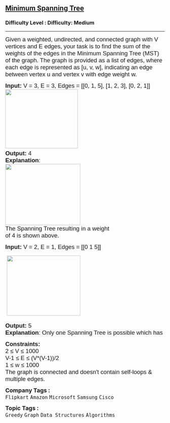 <h2><a href="https://www.geeksforgeeks.org/problems/minimum-spanning-tree/1?page=1&category=Graph&sortBy=submissions">Minimum Spanning Tree</a></h2><h3>Difficulty Level : Difficulty: Medium</h3><hr><div class="problems_problem_content__Xm_eO"><p><span style="font-family: arial, helvetica, sans-serif;"><span style="font-size: 18.6667px;">Given a weighted, undirected, and connected graph with V vertices and E edges, your task is to find the sum of the weights of the edges in the Minimum Spanning Tree (MST) of the graph. The graph is provided as a list of edges, where each edge is represented as [u, v, w], indicating an edge between vertex u and vertex v with edge weight w.</span></span></p>
<pre><span style="font-size: 14pt; font-family: arial, helvetica, sans-serif;"><strong>Input: </strong>V = 3, E = 3, Edges = [[0, 1, 5], [1, 2, 3], [0, 2, 1]]
<img src="https://media.geeksforgeeks.org/img-practice/prod/addEditProblem/700343/Web/Other/blobid1_1744376821.jpg" width="229" height="186"> <br><strong>Output: </strong>4
<strong>Explanation</strong>:
<img src="https://media.geeksforgeeks.org/img-practice/prod/addEditProblem/700343/Web/Other/blobid2_1744376854.jpg" width="237" height="193"><br>The Spanning Tree resulting in a weight
of 4 is shown above.</span></pre>
<pre><span style="font-size: 14pt; font-family: arial, helvetica, sans-serif;"><strong style="white-space: normal;">Input: </strong><span style="white-space: normal;">V = 2, E = 1, Edges = [[0 1 5]]</span></span><br><br><span style="font-size: 14pt; font-family: arial, helvetica, sans-serif;"> <img src="https://media.geeksforgeeks.org/img-practice/prod/addEditProblem/700343/Web/Other/blobid3_1744376890.jpg" width="232" height="189"></span><br><br><span style="font-size: 14pt; font-family: arial, helvetica, sans-serif;"><strong>Output: </strong>5 </span><br><span style="font-size: 14pt; font-family: arial, helvetica, sans-serif;"><strong>Explanation</strong>: Only one Spanning Tree is possible which has a weight of 5.<br></span></pre>
<p><strong style="font-family: arial, helvetica, sans-serif; font-size: 14pt;">Constraints:<br></strong><span style="font-size: 14pt; font-family: arial, helvetica, sans-serif;">2 ≤ V ≤ 1000<br>V-1 ≤ E ≤ (V*(V-1))/2<br>1 ≤ w ≤ 1000<br>The graph is connected and doesn't contain self-loops &amp; multiple edges.</span></p></div><p><span style=font-size:18px><strong>Company Tags : </strong><br><code>Flipkart</code>&nbsp;<code>Amazon</code>&nbsp;<code>Microsoft</code>&nbsp;<code>Samsung</code>&nbsp;<code>Cisco</code>&nbsp;<br><p><span style=font-size:18px><strong>Topic Tags : </strong><br><code>Greedy</code>&nbsp;<code>Graph</code>&nbsp;<code>Data Structures</code>&nbsp;<code>Algorithms</code>&nbsp;